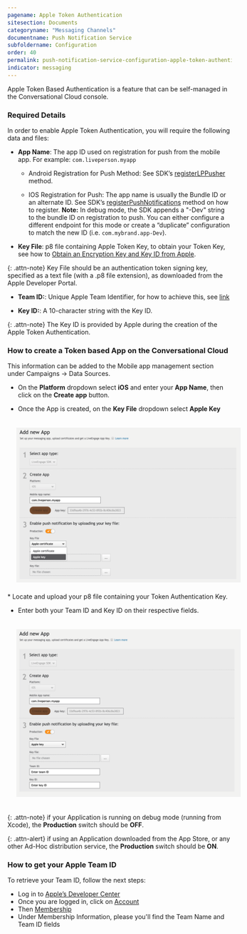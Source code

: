 ```yaml
---
pagename: Apple Token Authentication
sitesection: Documents
categoryname: "Messaging Channels"
documentname: Push Notification Service
subfoldername: Configuration
order: 40
permalink: push-notification-service-configuration-apple-token-authentication.html
indicator: messaging
---
```


Apple Token Based Authentication is a feature that can be self-managed in the Conversational Cloud console.

### Required Details

In order to enable Apple Token Authentication, you will require the following data and files:

* **App Name**: The app ID used on registration for push from the mobile app. For example: `com.liveperson.myapp`

     * Android Registration for Push Method: See SDK’s  [registerLPPusher](android-registerlppusher.html) method.

     * IOS Registration for Push: The app name is usually the Bundle ID or an alternate ID. See SDK’s [registerPushNotifications](/mobile-app-messaging-sdk-for-ios-methods-registerpushnotifications.html) method on how to register. **Note:** In debug mode, the SDK appends a "-Dev" string to the bundle ID on registration to push. You can either configure a different endpoint for this mode or create a “duplicate” configuration to match the new ID (i.e. `com.mybrand.app-Dev`).

* **Key File**: p8 file containing Apple Token Key, to obtain your Token Key, see how to [Obtain an Encryption Key and Key ID from Apple](https://developer.apple.com/documentation/usernotifications/setting_up_a_remote_notification_server/establishing_a_token-based_connection_to_apns).

{: .attn-note}
Key File should be an authentication token signing key, specified as a text file (with a .p8 file extension), as downloaded from the Apple Developer Portal.

* **Team ID:**: Unique Apple Team Identifier, for how to achieve this, see [link](#how-to-get-your-apple-team-id)

* **Key ID:**: A 10-character string with the Key ID.

{: .attn-note}
The Key ID is provided by Apple during the creation of the Apple Token Authentication.

### How to create a Token based App on the Conversational Cloud

This information can be added to the Mobile app management section under Campaigns → Data Sources.

* On the **Platform** dropdown select **iOS** and enter your **App Name**, then click on the **Create app** button.

* Once the App is created, on the **Key File** dropdown select **Apple Key**

<img src="/img/pusher/AppleKeyOption.png" alt="Apple Push Token Authentication Option" style="width: 800px;padding: 20px;">
* Locate and upload your p8 file containing your Token Authentication Key.

* Enter both your Team ID and Key ID on their respective fields.

<img src="/img/pusher/AppleKeyDetails.png" alt="Apple Push Token Authentication Details" style="width: 800px;padding: 20px;">

{: .attn-note}
if your Application is running on debug mode (running from Xcode), the **Production** switch should be **OFF**.

{: .attn-alert}
if using an Application downloaded from the App Store, or any other Ad-Hoc distribution service, the **Production** switch should be **ON**.

### How to get your Apple Team ID

To retrieve your Team ID, follow the next steps:

- Log in to [Apple’s Developer Center](https://developer.apple.com/account/)
- Once you are logged in, click on [Account](https://developer.apple.com/account)
- Then [Membership](https://developer.apple.com/account/#/membership/)
- Under Membership Information, please you'll find the Team Name and Team ID fields